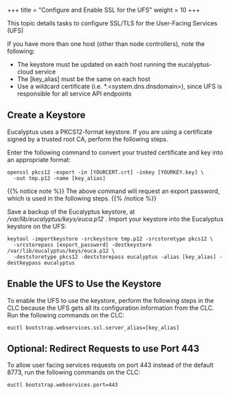 +++
title = "Configure and Enable SSL for the UFS"
weight = 10
+++

This topic details tasks to configure SSL/TLS for the User-Facing Services (UFS)

If you have more than one host (other than node controllers), note the following:

* The keystore must be updated on each host running the eucalyptus-cloud service
* The [key_alias] must be the same on each host
* Use a wildcard certificate (i.e. *.<system.dns.dnsdomain>), since UFS is responsible for all service API endpoints

## Create a Keystore
Eucalyptus uses a PKCS12-format keystore. If you are using a certificate signed by a trusted root CA, perform the following steps. 

Enter the following command to convert your trusted certificate and key into an appropriate format:

    openssl pkcs12 -export -in [YOURCERT.crt] -inkey [YOURKEY.key] \
      -out tmp.p12 -name [key_alias]

{{% notice note %}}
The above command will request an export password, which is used in the following steps.
{{% /notice %}}

Save a backup of the Eucalyptus keystore, at */var/lib/eucalyptus/keys/euca.p12* . Import your keystore into the Eucalyptus keystore on the UFS:

    keytool -importkeystore -srckeystore tmp.p12 -srcstoretype pkcs12 \
      -srcstorepass [export_password] -destkeystore /var/lib/eucalyptus/keys/euca.p12 \
      -deststoretype pkcs12 -deststorepass eucalyptus -alias [key_alias] -destkeypass eucalyptus

## Enable the UFS to Use the Keystore
To enable the UFS to use the keystore, perform the following steps in the CLC because the UFS gets all its configuration information from the CLC. Run the following commands on the CLC: 

    euctl bootstrap.webservices.ssl.server_alias=[key_alias]

## Optional: Redirect Requests to use Port 443
To allow user facing services requests on port 443 instead of the default 8773, run the following commands on the CLC:

    euctl bootstrap.webservices.port=443

